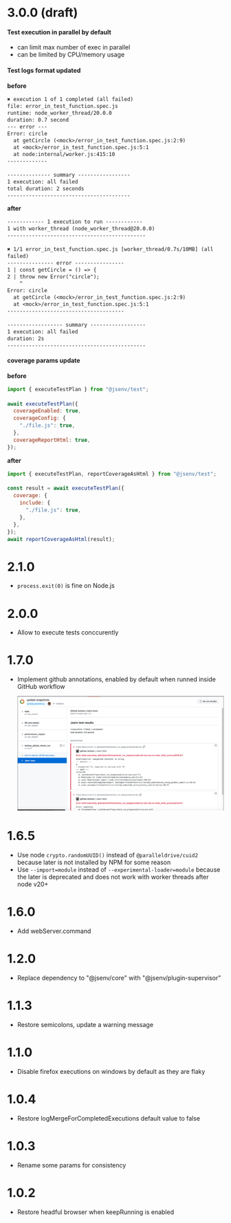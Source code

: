 # 3.0.0 (draft)

#### Test execution in parallel by default

- can limit max number of exec in parallel
- can be limited by CPU/memory usage

#### Test logs format updated

**before**

```console
✖ execution 1 of 1 completed (all failed)
file: error_in_test_function.spec.js
runtime: node_worker_thread/20.0.0
duration: 0.7 second
--- error ---
Error: circle
  at getCircle (<mock>/error_in_test_function.spec.js:2:9)
  at <mock>/error_in_test_function.spec.js:5:1
  at node:internal/worker.js:415:10
-------------

-------------- summary -----------------
1 execution: all failed
total duration: 2 seconds
----------------------------------------
```

**after**

```console
------------ 1 execution to run ------------
1 with worker_thread (node_worker_thread@20.0.0)
---------------------------------------------

✖ 1/1 error_in_test_function.spec.js [worker_thread/0.7s/10MB] (all failed)
--------------- error ----------------
1 | const getCircle = () => {
2 | throw new Error("circle");
    ^
Error: circle
  at getCircle (<mock>/error_in_test_function.spec.js:2:9)
  at <mock>/error_in_test_function.spec.js:5:1
--------------------------------------

------------------ summary ------------------
1 execution: all failed
duration: 2s
---------------------------------------------
```

#### coverage params update

**before**

```js
import { executeTestPlan } from "@jsenv/test";

await executeTestPlan({
  coverageEnabled: true,
  coverageConfig: {
    "./file.js": true,
  },
  coverageReportHtml: true,
});
```

**after**

```js
import { executeTestPlan, reportCoverageAsHtml } from "@jsenv/test";

const result = await executeTestPlan({
  coverage: {
    include: {
      "./file.js": true,
    },
  },
});
await reportCoverageAsHtml(result);
```

# 2.1.0

- `process.exit(0)` is fine on Node.js

# 2.0.0

- Allow to execute tests conccurently

# 1.7.0

- Implement github annotations, enabled by default when runned inside GitHub workflow

  ![img](./docs/github_annotation.png)

# 1.6.5

- Use node `crypto.randomUUID()` instead of `@paralleldrive/cuid2` because later is not installed by NPM for some reason
- Use `--import=module` instead of `--experimental-loader=module` because the later is deprecated and does not work with worker threads after node v20+

# 1.6.0

- Add webServer.command

# 1.2.0

- Replace dependency to "@jsenv/core" with "@jsenv/plugin-supervisor"

# 1.1.3

- Restore semicolons, update a warning message

# 1.1.0

- Disable firefox executions on windows by default as they are flaky

# 1.0.4

- Restore logMergeForCompletedExecutions default value to false

# 1.0.3

- Rename some params for consistency

# 1.0.2

- Restore headful browser when keepRunning is enabled
